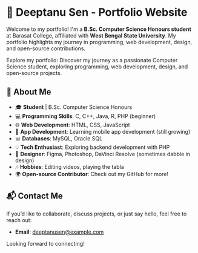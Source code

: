 # 🌟 Deeptanu Sen - Portfolio Website

Welcome to my portfolio! I'm a **B.Sc. Computer Science Honours student** at Barasat College, affiliated with **West Bengal State University**. My portfolio highlights my journey in programming, web development, design, and open-source contributions.

Explore my portfolio: Discover my journey as a passionate Computer Science student, exploring programming, web development, design, and open-source projects.

## 🚀 About Me

- 🎓 **Student** | B.Sc. Computer Science Honours
- 💻 **Programming Skills**: C, C++, Java, R, PHP (beginner)
- 🌐 **Web Development**: HTML, CSS, JavaScript
- 📱 **App Development**: Learning mobile app development (still growing)
- 📊 **Databases**: MySQL, Oracle SQL
- 💡 **Tech Enthusiast**: Exploring backend development with PHP
- 🎨 **Designer**: Figma, Photoshop, DaVinci Resolve (sometimes dabble in design)
- 🎶 **Hobbies**: Editing videos, playing the tabla
- 🌍 **Open-source Contributor**: Check out my GitHub for more!

## 📬 Contact Me

If you’d like to collaborate, discuss projects, or just say hello, feel free to reach out:

- **Email**: [deeptanusen@example.com](mailto:deeptanusends2005@gmail.com)

Looking forward to connecting!
